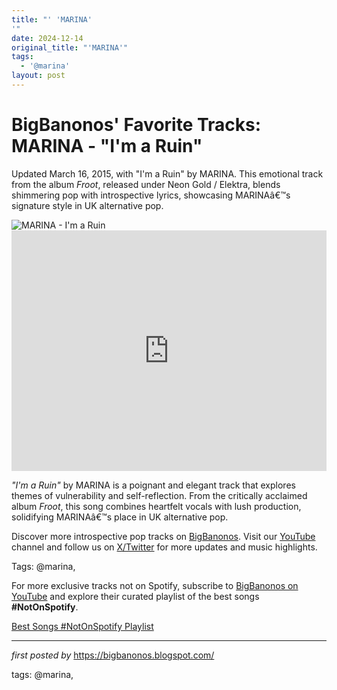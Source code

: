 ```yaml
---
title: "' 'MARINA'
'"
date: 2024-12-14
original_title: "'MARINA'"
tags:
  - '@marina'
layout: post
---
```

<!-- Post Title -->
<h1 >BigBanonos' Favorite Tracks: MARINA - "I'm a Ruin"</h1> <!-- Introductory Text -->
<p >Updated March 16, 2015, with "I'm a Ruin" by MARINA. This emotional track from the album <em>Froot</em>, released under Neon Gold / Elektra, blends shimmering pop with introspective lyrics, showcasing MARINAâ€™s signature style in UK alternative pop.</p> <!-- Featured Image -->
<div > <img src="https://i.ytimg.com/vi/ZT_skmohD-c/maxresdefault.jpg" alt="MARINA - I'm a Ruin" />
</div> <!-- YouTube Video Embed -->
<div > <iframe width="100%" height="385" src="https://www.youtube.com/embed/ZT_skmohD-c" title="MARINA AND THE DIAMONDS - Iâ€™m A Ruin [Official Music Video]" frameborder="0" allow="accelerometer; autoplay; clipboard-write; encrypted-media; gyroscope; picture-in-picture; web-share" referrerpolicy="strict-origin-when-cross-origin" allowfullscreen></iframe>
</div> <!-- Song Information -->
<div > <p><em>"I'm a Ruin"</em> by MARINA is a poignant and elegant track that explores themes of vulnerability and self-reflection. From the critically acclaimed album <em>Froot</em>, this song combines heartfelt vocals with lush production, solidifying MARINAâ€™s place in UK alternative pop.</p>
</div> <!-- Footer Links -->
<div > <p>Discover more introspective pop tracks on <a href="https://bigbanonos.blogspot.com/" target="_blank">BigBanonos</a>. Visit our <a href="https://www.youtube.com/@BigBanonos" target="_blank">YouTube</a> channel and follow us on <a href="https://x.com/bigbanonos" target="_blank">X/Twitter</a> for more updates and music highlights.</p>
</div> <!-- Tags -->
<p >Tags: @marina,</p>


<!--Subscribe and Playlist Links-->
<div>
    <p>For more exclusive tracks not on Spotify, subscribe to <a href="https://www.youtube.com/@BigBanonos" target="_blank">BigBanonos on YouTube</a> and explore their curated playlist of the best songs <strong>#NotOnSpotify</strong>.</p>
    <p><a href="https://www.youtube.com/playlist?list=PLtuNtuTatqI0kFahUCbtbfenC_ET5O_tr" target="_blank">Best Songs #NotOnSpotify Playlist<br /></a></p></div>

<hr />

<p><em>first posted by</em> <a href="https://bigbanonos.blogspot.com/" rel="noopener" target="_new">https://bigbanonos.blogspot.com/</a></p>

<p>tags: @marina,</p>
